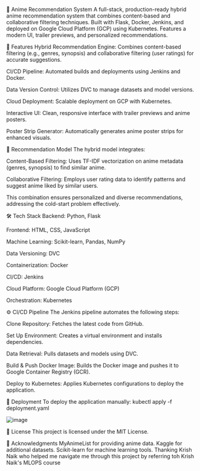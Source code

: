 🎌 Anime Recommendation System
A full-stack, production-ready hybrid anime recommendation system that combines content-based and collaborative filtering techniques. Built with Flask, Docker, Jenkins, and deployed on Google Cloud Platform (GCP) using Kubernetes. Features a modern UI, trailer previews, and personalized recommendations.

<!-- Replace with your actual architecture image path -->

🚀 Features
Hybrid Recommendation Engine: Combines content-based filtering (e.g., genres, synopsis) and collaborative filtering (user ratings) for accurate suggestions.

CI/CD Pipeline: Automated builds and deployments using Jenkins and Docker.

Data Version Control: Utilizes DVC to manage datasets and model versions.

Cloud Deployment: Scalable deployment on GCP with Kubernetes.

Interactive UI: Clean, responsive interface with trailer previews and anime posters.

Poster Strip Generator: Automatically generates anime poster strips for enhanced visuals.

🧠 Recommendation Model
The hybrid model integrates:

Content-Based Filtering: Uses TF-IDF vectorization on anime metadata (genres, synopsis) to find similar anime.

Collaborative Filtering: Employs user rating data to identify patterns and suggest anime liked by similar users.

This combination ensures personalized and diverse recommendations, addressing the cold-start problem effectively.

🛠️ Tech Stack
Backend: Python, Flask

Frontend: HTML, CSS, JavaScript

Machine Learning: Scikit-learn, Pandas, NumPy

Data Versioning: DVC

Containerization: Docker

CI/CD: Jenkins

Cloud Platform: Google Cloud Platform (GCP)

Orchestration: Kubernetes

⚙️ CI/CD Pipeline
The Jenkins pipeline automates the following steps:

Clone Repository: Fetches the latest code from GitHub.

Set Up Environment: Creates a virtual environment and installs dependencies.

Data Retrieval: Pulls datasets and models using DVC.

Build & Push Docker Image: Builds the Docker image and pushes it to Google Container Registry (GCR).

Deploy to Kubernetes: Applies Kubernetes configurations to deploy the application.

🚀 Deployment
To deploy the application manually:
kubectl apply -f deployment.yaml

![image](https://github.com/user-attachments/assets/ce98654b-9bc4-46d7-a331-252730c7711c)

📄 License
This project is licensed under the MIT License.

🙌 Acknowledgments
MyAnimeList for providing anime data.
Kaggle for additional datasets.
Scikit-learn for machine learning tools.
Thanking Krish Naik who helped me navigate me through this project by referring toh Krish Naik's MLOPS course
